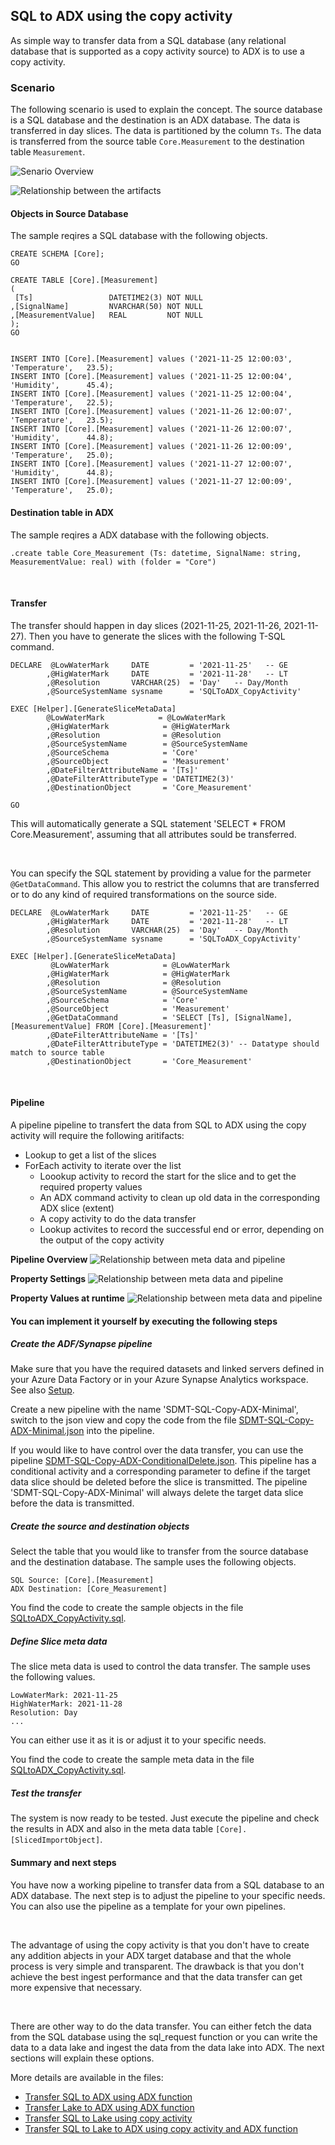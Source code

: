 ## SQL to ADX using the copy activity 

As simple way to transfer data from a SQL database (any relational database that is supported as a copy activity source) to ADX is to use a copy activity.
<br>

### Scenario

The following scenario is used to explain the concept. The source database is a SQL database and the destination is an ADX database. The data is transferred in day slices. The data is partitioned by the column `Ts`.
The data is transferred from the source table `Core.Measurement` to the destination table `Measurement`. 

![Senario Overview](./../../../doc/assets/sql-to-adx/SMDT_SQLtoADXScenario.png)

![Relationship between the artifacts](./../../../doc/assets/sql-to-adx/SDMT_SQLtoADXOverview.png)


#### Objects in Source Database

The sample reqires a SQL database with the following objects.

    CREATE SCHEMA [Core];
    GO

    CREATE TABLE [Core].[Measurement]
    (
     [Ts]                 DATETIME2(3) NOT NULL
    ,[SignalName]         NVARCHAR(50) NOT NULL
    ,[MeasurementValue]   REAL         NOT NULL
    );
    GO


    INSERT INTO [Core].[Measurement] values ('2021-11-25 12:00:03', 'Temperature',	 23.5);
    INSERT INTO [Core].[Measurement] values ('2021-11-25 12:00:04', 'Humidity',	     45.4);
    INSERT INTO [Core].[Measurement] values ('2021-11-25 12:00:04', 'Temperature',	 22.5);
    INSERT INTO [Core].[Measurement] values ('2021-11-26 12:00:07', 'Temperature',	 23.5);
    INSERT INTO [Core].[Measurement] values ('2021-11-26 12:00:07', 'Humidity',	     44.8);
    INSERT INTO [Core].[Measurement] values ('2021-11-26 12:00:09', 'Temperature',	 25.0);
    INSERT INTO [Core].[Measurement] values ('2021-11-27 12:00:07', 'Humidity',	     44.8);
    INSERT INTO [Core].[Measurement] values ('2021-11-27 12:00:09', 'Temperature',	 25.0);

#### Destination table in ADX

The sample reqires a ADX database with the following objects.

    .create table Core_Measurement (Ts: datetime, SignalName: string, MeasurementValue: real) with (folder = "Core")

<br>

#### Transfer
The transfer should happen in day slices (2021-11-25, 2021-11-26, 2021-11-27). Then you have to generate the slices with the following T-SQL command. <br>

    DECLARE  @LowWaterMark     DATE         = '2021-11-25'   -- GE
            ,@HigWaterMark     DATE         = '2021-11-28'   -- LT   
            ,@Resolution       VARCHAR(25)  = 'Day'   -- Day/Month
            ,@SourceSystemName sysname      = 'SQLToADX_CopyActivity'
    
    EXEC [Helper].[GenerateSliceMetaData] 
            @LowWaterMark            = @LowWaterMark
            ,@HigWaterMark            = @HigWaterMark
            ,@Resolution              = @Resolution
            ,@SourceSystemName        = @SourceSystemName
            ,@SourceSchema            = 'Core'
            ,@SourceObject            = 'Measurement'
            ,@DateFilterAttributeName = '[Ts]'
            ,@DateFilterAttributeType = 'DATETIME2(3)' 
            ,@DestinationObject       = 'Core_Measurement'

    GO

This will automatically generate a SQL statement 'SELECT * FROM Core.Measurement', assuming that all attributes sould be transferred.

<br>



You can specify the SQL statement by providing a value for the parmeter `@GetDataCommand`. This allow you to restrict the columns that are transferred or to do any kind of required transformations on the source side.

    DECLARE  @LowWaterMark     DATE         = '2021-11-25'   -- GE
            ,@HigWaterMark     DATE         = '2021-11-28'   -- LT   
            ,@Resolution       VARCHAR(25)  = 'Day'   -- Day/Month
            ,@SourceSystemName sysname      = 'SQLToADX_CopyActivity'
    
    EXEC [Helper].[GenerateSliceMetaData] 
             @LowWaterMark            = @LowWaterMark
            ,@HigWaterMark            = @HigWaterMark
            ,@Resolution              = @Resolution
            ,@SourceSystemName        = @SourceSystemName
            ,@SourceSchema            = 'Core'
            ,@SourceObject            = 'Measurement'
            ,@GetDataCommand          = 'SELECT [Ts], [SignalName], [MeasurementValue] FROM [Core].[Measurement]'
            ,@DateFilterAttributeName = '[Ts]'
            ,@DateFilterAttributeType = 'DATETIME2(3)' -- Datatype should match to source table
            ,@DestinationObject       = 'Core_Measurement'

<br>


#### Pipeline

A pipeline pipeline to transfert the data from SQL to ADX using the copy activity will require the following aritifacts:
 * Lookup to get a list of the slices
 * ForEach activity to iterate over the list
   * Loookup activity to record the start for the slice and to get the required property values
   * An ADX command activity to clean up old data in the corresponding ADX slice (extent)
   * A copy activity to do the data transfer
   * Lookup activites to record the successful end or error, depending on the output of the copy activity


**Pipeline Overview**
![Relationship between meta data and pipeline](./../../../doc/assets/sql-to-adx/SDMT_SQLtoADXPipelineOverview.png)

**Property Settings**
![Relationship between meta data and pipeline](./../../../doc/assets/sql-to-adx/SDMT_SQLtoADXPipelineSettings.png)

**Property Values at runtime**
![Relationship between meta data and pipeline](./../../../doc/assets/sql-to-adx/SDMT_SQLtoADXPipelineValues.png)


#### You can implement it yourself by executing the following steps

##### Create the ADF/Synapse pipeline

Make sure that you have the required datasets and linked servers defined in your Azure Data Factory or in your Azure Synapse Analytics workspace. See also  [Setup](./../../doc/01SetupSMDT.md). 

Create a new pipeline with the name 'SDMT-SQL-Copy-ADX-Minimal', switch to the json view and copy the code from the file [SDMT-SQL-Copy-ADX-Minimal.json](./../../../pipeline/toADX/SQL-Copy-ADX/SDMT-SQL-Copy-ADX-Minimal.json) into the pipeline.



If you would like to have control over the data transfer, you can use the pipeline [SDMT-SQL-Copy-ADX-ConditionalDelete.json](./../../../pipeline/toADX/SQL-Copy-ADX/SDMT-SQL-Copy-ADX-ConditionalDelete.json). This pipeline has a conditional activity and a corresponding parameter to define if the target data slice should be deleted before the slice is transmitted. The pipeline 'SDMT-SQL-Copy-ADX-Minimal' will always delete the target data slice before the data is transmitted.


##### Create the source and destination objects

Select the table that you would like to transfer from the source database and the destination database. The sample uses the following objects.

    SQL Source: [Core].[Measurement]
    ADX Destination: [Core_Measurement]

You find the code to create the sample objects in the file [SQLtoADX_CopyActivity.sql](./../../../sqldb/SDMT_DB/ScriptToGenerateMetaTestData/ToADX/SQLtoADX_CopyActivity.sql).


##### Define Slice meta data

The slice meta data is used to control the data transfer. The sample uses the following values.

    LowWaterMark: 2021-11-25
    HighWaterMark: 2021-11-28
    Resolution: Day
    ...

You can either use it as it is or adjust it to your specific needs.

You find the code to create the sample meta data in the file [SQLtoADX_CopyActivity.sql](./../../../sqldb/SDMT_DB/ScriptToGenerateMetaTestData/ToADX/SQLtoADX_CopyActivity.sql).


##### Test the transfer

The system is now ready to be tested. Just execute the pipeline and check the results in ADX and also in the meta data table `[Core].[SlicedImportObject]`.


#### Summary and next steps

You have now a working pipeline to transfer data from a SQL database to an ADX database. The next step is to adjust the pipeline to your specific needs. You can also use the pipeline as a template for your own pipelines.

<br>

The advantage of using the copy activity is that you don't have to create any addition abjects in your ADX target database and that the whole process is very simple and transparent.
The drawback is that you don't achieve the best ingest performance and that the data transfer can get more expensive that necessary.

<br>

There are other way to do the data transfer. You can either fetch the data from the SQL database using the sql_request function or you can write the data to a data lake and ingest the data from the data lake into ADX. The next sections will explain these options.

More details are available in the files:
 * [Transfer SQL to ADX using ADX function](./20SQLToADX_ADXFunction.md)
 * [Transfer Lake to ADX using ADX function](./25LakeToADX_ADXFunction.md)
 * [Transfer SQL to Lake using copy activity](./../toLake/30SQLToLakeCopy.md)
 * [Transfer SQL to Lake to ADX using copy activity and ADX function](./35SQLToLakeToADXFunction.md)
 

